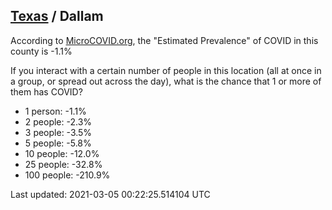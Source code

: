 
## [Texas](/united-states/texas) / Dallam

According to [MicroCOVID.org](http://microcovid.org),
the "Estimated Prevalence" of COVID in this county is -1.1%

If you interact with a certain number of people in this location
(all at once in a group, or spread out across the day), what is the chance that
1 or more of them has COVID?

- 1 person: -1.1%
- 2 people: -2.3%
- 3 people: -3.5%
- 5 people: -5.8%
- 10 people: -12.0%
- 25 people: -32.8%
- 100 people: -210.9%

Last updated: 2021-03-05 00:22:25.514104 UTC
